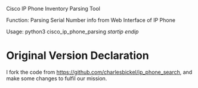 Cisco IP Phone Inventory Parsing Tool

Function: Parsing Serial Number info from Web Interface of IP Phone

Usage:
python3 cisco_ip_phone_parsing *startip* *endip*


# Original Version Declaration
I fork the code from https://github.com/charlesbickel/ip_phone_search, and make some changes to fulfil our mission.
